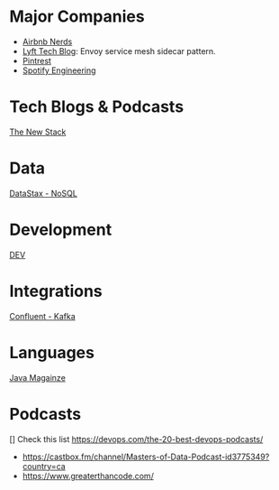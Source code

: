 
# Major Companies
- [Airbnb Nerds](http://nerds.airbnb.com/)
- [Lyft Tech Blog](https://www.lyft.com/blog): Envoy service mesh sidecar pattern.
- [Pintrest](https://medium.com/@Pinterest_Engineering)
- [Spotify Engineering](https://engineering.atspotify.com/)

# Tech Blogs & Podcasts
[The New Stack](https://thenewstack.io/podcasts/)

# Data
[DataStax - NoSQL](https://www.datastax.com/blog)

# Development
[DEV](https://dev.to/)

# Integrations
[Confluent - Kafka](https://www.confluent.io/blog/)

# Languages
[Java Magainze](https://blogs.oracle.com/javamagazine/)

# Podcasts
[] Check this list https://devops.com/the-20-best-devops-podcasts/
  - https://castbox.fm/channel/Masters-of-Data-Podcast-id3775349?country=ca
  - https://www.greaterthancode.com/
